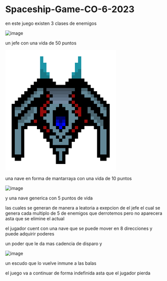 # Spaceship-Game-CO-6-2023
en este juego existen 3 clases de enemigos 

![image](https://github.com/CarlosDiazD/Spaceship-Game-CO-6-2023/assets/139479569/444a51ca-d68d-4109-9993-47ff4a597170)

un jefe con una vida de 50 puntos 

![image](https://github.com/CarlosDiazD/Spaceship-Game-CO-6-2023/blob/main/game/assets/Enemy/enemy_2.png)

una nave en forma de mantarraya con una vida de 10 puntos

![image](https://github.com/CarlosDiazD/Spaceship-Game-CO-6-2023/blob/main/game/assets/Enemy/enemy_1.png)

y una nave generica con 5 puntos de vida

las cuales se generan de manera a leatoria a exepcion de el jefe el cual se genera cada multiplo de 5 de enemigos que derrotemos pero no aparecera asta que se elimine el actual

el jugador cuent con una nave que se puede mover en 8 direcciones y puede adquirir poderes 


un poder que le da mas cadencia de disparo y 

![image](https://github.com/CarlosDiazD/Spaceship-Game-CO-6-2023/blob/main/game/assets/Other/shield.png)

un escudo que lo vuelve inmune a las balas

el juego va a continuar de forma indefinida asta que el jugador pierda

